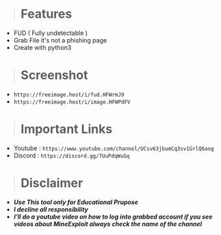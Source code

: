 > # Features


* FUD ( Fully undetectable ) 
* Grab File it's not a phishing page
* Create with python3

> # Screenshot

* ```https://freeimage.host/i/fud.HFWrmJ9```
* ```https://freeimage.host/i/image.HFWPdFV```

> # Important Links

* Youtube : ```https://www.youtube.com/channel/UCsv63jbumCq3sv1GrlQ6aog```
* Discord : ```https://discord.gg/7UuPdqWuGq```

> # Disclaimer

* ***Use This tool only for Educational Prupose***
* ***I decline all responsibility***
* ***I'll do a youtube video on how to log into grabbed account if you see videos about MineExploit always check the name of the channel***
